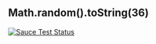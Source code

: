 ## Math.random().toString(36)

[![Sauce Test Status](https://saucelabs.com/browser-matrix/revathskumar.svg)](https://saucelabs.com/u/revathskumar)